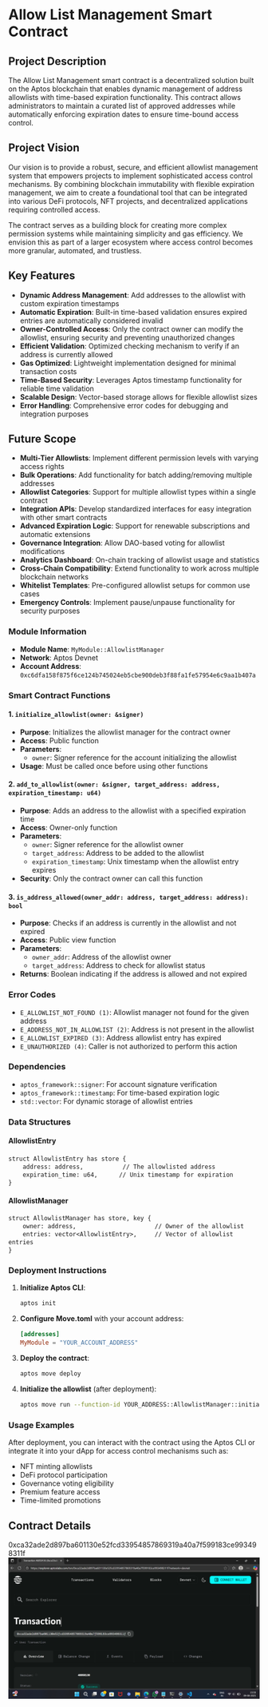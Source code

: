 # Allow List Management Smart Contract

## Project Description

The Allow List Management smart contract is a decentralized solution built on the Aptos blockchain that enables dynamic management of address allowlists with time-based expiration functionality. This contract allows administrators to maintain a curated list of approved addresses while automatically enforcing expiration dates to ensure time-bound access control.

## Project Vision

Our vision is to provide a robust, secure, and efficient allowlist management system that empowers projects to implement sophisticated access control mechanisms. By combining blockchain immutability with flexible expiration management, we aim to create a foundational tool that can be integrated into various DeFi protocols, NFT projects, and decentralized applications requiring controlled access.

The contract serves as a building block for creating more complex permission systems while maintaining simplicity and gas efficiency. We envision this as part of a larger ecosystem where access control becomes more granular, automated, and trustless.

## Key Features

- **Dynamic Address Management**: Add addresses to the allowlist with custom expiration timestamps
- **Automatic Expiration**: Built-in time-based validation ensures expired entries are automatically considered invalid
- **Owner-Controlled Access**: Only the contract owner can modify the allowlist, ensuring security and preventing unauthorized changes
- **Efficient Validation**: Optimized checking mechanism to verify if an address is currently allowed
- **Gas Optimized**: Lightweight implementation designed for minimal transaction costs
- **Time-Based Security**: Leverages Aptos timestamp functionality for reliable time validation
- **Scalable Design**: Vector-based storage allows for flexible allowlist sizes
- **Error Handling**: Comprehensive error codes for debugging and integration purposes

## Future Scope

- **Multi-Tier Allowlists**: Implement different permission levels with varying access rights
- **Bulk Operations**: Add functionality for batch adding/removing multiple addresses
- **Allowlist Categories**: Support for multiple allowlist types within a single contract
- **Integration APIs**: Develop standardized interfaces for easy integration with other smart contracts
- **Advanced Expiration Logic**: Support for renewable subscriptions and automatic extensions
- **Governance Integration**: Allow DAO-based voting for allowlist modifications
- **Analytics Dashboard**: On-chain tracking of allowlist usage and statistics
- **Cross-Chain Compatibility**: Extend functionality to work across multiple blockchain networks
- **Whitelist Templates**: Pre-configured allowlist setups for common use cases
- **Emergency Controls**: Implement pause/unpause functionality for security purposes

### Module Information

- **Module Name**: `MyModule::AllowlistManager`
- **Network**: Aptos Devnet
- **Account Address**: `0xc6dfa158f875f6ce124b745024eb5cbe900deb3f88fa1fe57954e6c9aa1b407a`

### Smart Contract Functions

#### 1. `initialize_allowlist(owner: &signer)`

- **Purpose**: Initializes the allowlist manager for the contract owner
- **Access**: Public function
- **Parameters**:
  - `owner`: Signer reference for the account initializing the allowlist
- **Usage**: Must be called once before using other functions

#### 2. `add_to_allowlist(owner: &signer, target_address: address, expiration_timestamp: u64)`

- **Purpose**: Adds an address to the allowlist with a specified expiration time
- **Access**: Owner-only function
- **Parameters**:
  - `owner`: Signer reference for the allowlist owner
  - `target_address`: Address to be added to the allowlist
  - `expiration_timestamp`: Unix timestamp when the allowlist entry expires
- **Security**: Only the contract owner can call this function

#### 3. `is_address_allowed(owner_addr: address, target_address: address): bool`

- **Purpose**: Checks if an address is currently in the allowlist and not expired
- **Access**: Public view function
- **Parameters**:
  - `owner_addr`: Address of the allowlist owner
  - `target_address`: Address to check for allowlist status
- **Returns**: Boolean indicating if the address is allowed and not expired

### Error Codes

- `E_ALLOWLIST_NOT_FOUND (1)`: Allowlist manager not found for the given address
- `E_ADDRESS_NOT_IN_ALLOWLIST (2)`: Address is not present in the allowlist
- `E_ALLOWLIST_EXPIRED (3)`: Address allowlist entry has expired
- `E_UNAUTHORIZED (4)`: Caller is not authorized to perform this action

### Dependencies

- `aptos_framework::signer`: For account signature verification
- `aptos_framework::timestamp`: For time-based expiration logic
- `std::vector`: For dynamic storage of allowlist entries

### Data Structures

#### AllowlistEntry

```move
struct AllowlistEntry has store {
    address: address,           // The allowlisted address
    expiration_time: u64,      // Unix timestamp for expiration
}
```

#### AllowlistManager

```move
struct AllowlistManager has store, key {
    owner: address,                      // Owner of the allowlist
    entries: vector<AllowlistEntry>,     // Vector of allowlist entries
}
```

### Deployment Instructions

1. **Initialize Aptos CLI**:

   ```bash
   aptos init
   ```

2. **Configure Move.toml** with your account address:

   ```toml
   [addresses]
   MyModule = "YOUR_ACCOUNT_ADDRESS"
   ```

3. **Deploy the contract**:

   ```bash
   aptos move deploy
   ```

4. **Initialize the allowlist** (after deployment):
   ```bash
   aptos move run --function-id YOUR_ADDRESS::AllowlistManager::initialize_allowlist
   ```

### Usage Examples

After deployment, you can interact with the contract using the Aptos CLI or integrate it into your dApp for access control mechanisms such as:

- NFT minting allowlists
- DeFi protocol participation
- Governance voting eligibility
- Premium feature access
- Time-limited promotions

## Contract Details

0xca32ade2d897ba601130e52fcd33954857869319a40a7f599183ce993498311f
![alt text](image.png)
